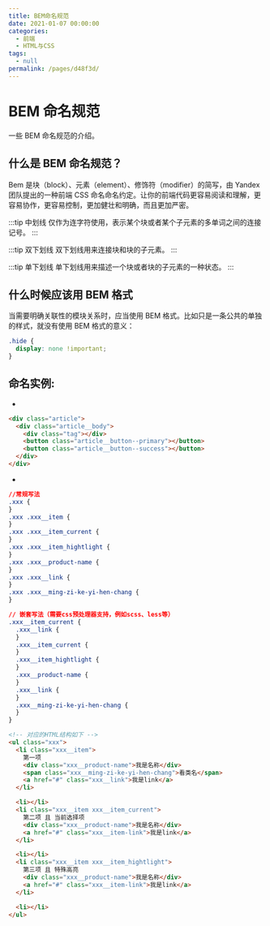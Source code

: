 ```yaml
---
title: BEM命名规范
date: 2021-01-07 00:00:00
categories:
  - 前端
  - HTML与CSS
tags:
  - null
permalink: /pages/d48f3d/
---
```


# BEM 命名规范

一些 BEM 命名规范的介绍。

<!-- more -->

## 什么是 BEM 命名规范？

Bem 是块（block）、元素（element）、修饰符（modifier）的简写，由 Yandex 团队提出的一种前端 CSS 命名命名约定。让你的前端代码更容易阅读和理解，更容易协作，更容易控制，更加健壮和明确，而且更加严密。

:::tip 中划线
仅作为连字符使用，表示某个块或者某个子元素的多单词之间的连接记号。
:::

:::tip 双下划线
双下划线用来连接块和块的子元素。
:::

:::tip 单下划线
单下划线用来描述一个块或者块的子元素的一种状态。
:::

## 什么时候应该用 BEM 格式

当需要明确关联性的模块关系时，应当使用 BEM 格式。比如只是一条公共的单独的样式，就没有使用 BEM 格式的意义：

```css
.hide {
  display: none !important;
}
```

## 命名实例:

-

```html
<div class="article">
  <div class="article__body">
    <div class="tag"></div>
    <button class="article__button--primary"></button>
    <button class="article__button--success"></button>
  </div>
</div>
```

-

```css
//常规写法
.xxx {
}
.xxx .xxx__item {
}
.xxx .xxx__item_current {
}
.xxx .xxx__item_hightlight {
}
.xxx .xxx__product-name {
}
.xxx .xxx__link {
}
.xxx .xxx__ming-zi-ke-yi-hen-chang {
}

// 嵌套写法（需要css预处理器支持，例如scss、less等）
.xxx__item_current {
  .xxx__link {
  }
  .xxx__item_current {
  }
  .xxx__item_hightlight {
  }
  .xxx__product-name {
  }
  .xxx__link {
  }
  .xxx__ming-zi-ke-yi-hen-chang {
  }
}
```

```html
<!-- 对应的HTML结构如下 -->
<ul class="xxx">
  <li class="xxx__item">
    第一项
    <div class="xxx__product-name">我是名称</div>
    <span class="xxx__ming-zi-ke-yi-hen-chang">看类名</span>
    <a href="#" class="xxx__link">我是link</a>
  </li>

  <li></li>
  <li class="xxx__item xxx__item_current">
    第二项 且 当前选择项
    <div class="xxx__product-name">我是名称</div>
    <a href="#" class="xxx__item-link">我是link</a>
  </li>

  <li></li>
  <li class="xxx__item xxx__item_hightlight">
    第三项 且 特殊高亮
    <div class="xxx__product-name">我是名称</div>
    <a href="#" class="xxx__item-link">我是link</a>
  </li>

  <li></li>
</ul>
```
